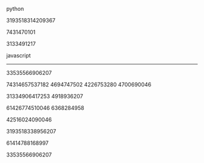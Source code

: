 
python

3193518314209367


7431470101


3133491217



javascript

____________

33535566906207

74314657537182
4694747502
4226753280
4700690046


31334906417253
4918936207


61426774510046
6368284958


42516024090046


3193518338956207


61414788168997


33535566906207



